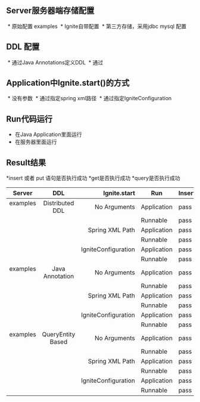 ## Server服务器端存储配置
  * 原始配置 examples
  * Ignite自带配置
  * 第三方存储，采用jdbc mysql 配置

## DDL 配置
  * 通过Java Annotations定义DDL
  * 通过
  
## Application中Ignite.start()的方式  
  * 没有参数
  * 通过指定spring xml路径
  * 通过指定IgniteConfiguration
  
## Run代码运行  
  * 在Java Application里面运行 
  * 在服务器里面运行
  
## Result结果  
  *insert 或者 put 语句是否执行成功
  *get是否执行成功
  *query是否执行成功

| Server        | DDL             | Ignite.start      | Run       | Insert | Get| Query|
| ------------- |:---------------:| -----------------:|-----------|--------|-----|------|
| examples      |Distributed DDL  | No Arguments      |Application|pass    |pass |pass  |
|               |                 |                   |Runnable   |pass    |pass |pass  |
|               |                 | Spring XML Path   |Application|pass    |pass |pass  |
|               |                 |                   |Runnable   |pass    |pass |pass  |
|               |                 |IgniteConfiguration|Application|pass    |pass |pass  |
|               |                 |                   |Runnable   |pass    |pass |pass  |
| examples      |Java Annotation  | No Arguments      |Application|pass    |pass |pass  |
|               |                 |                   |Runnable   |pass    |pass |pass  |
|               |                 | Spring XML Path   |Application|pass    |pass |pass  |
|               |                 |                   |Runnable   |pass    |pass |pass  |
|               |                 |IgniteConfiguration|Application|pass    |pass |pass  |
|               |                 |                   |Runnable   |pass    |pass |pass  |
| examples      |QueryEntity Based| No Arguments      |Application|pass    |pass |pass  |
|               |                 |                   |Runnable   |pass    |pass |pass  |
|               |                 | Spring XML Path   |Application|pass    |pass |pass  |
|               |                 |                   |Runnable   |pass    |pass |pass  |
|               |                 |IgniteConfiguration|Application|pass    |pass |pass  |
|               |                 |                   |Runnable   |pass    |pass |pass  |
